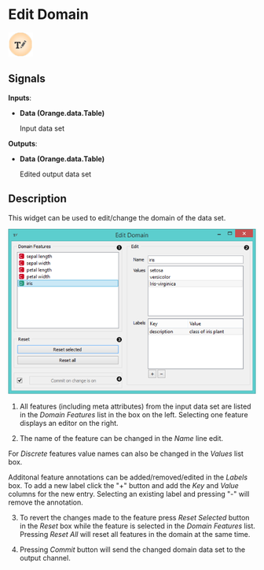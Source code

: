 Edit Domain
===========

![Edit Domain widget icon](icons/edit-domain.png)

Signals
-------

**Inputs**:

- **Data (Orange.data.Table)**

  Input data set

**Outputs**:

- **Data (Orange.data.Table)**

  Edited output data set

Description
-----------

This widget can be used to edit/change the domain of the data set.

![Edit domain widget with iris data set](images/EditDomain-stamped.png)

1. All features (including meta attributes) from the input data set
are listed in the *Domain Features* list in the box on the left. Selecting one
feature displays an editor on the right.

2. The name of the feature can be changed in the *Name* line edit.

  For *Discrete* features value names can also be changed in the
*Values* list box.

  Additonal feature annotations can be added/removed/edited in the *Labels*
box. To add a new label click the "+" button and add the *Key* and *Value*
columns for the new entry. Selecting an existing label and pressing "-"
will remove the annotation.

3. To revert the changes made to the feature press *Reset Selected* button in
the *Reset* box while the feature is selected in the *Domain Features* list.
Pressing *Reset All* will reset all features in the domain at the same
time.

4. Pressing *Commit* button will send the changed domain data set to the
output channel.
